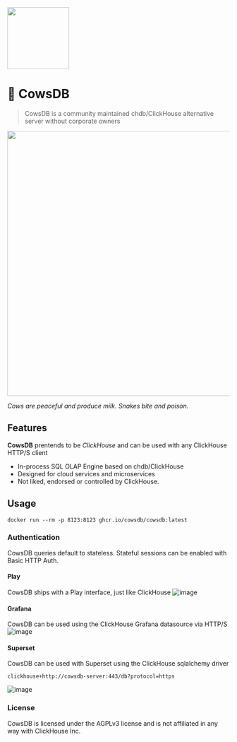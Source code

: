 <img src="https://github.com/cowsdb/cowsdb/assets/1423657/0df1c101-4f0b-46ac-b33f-aa06cb74f11a" width=140>

# 🐄 CowsDB 

> CowsDB is a community maintained chdb/ClickHouse alternative server without corporate owners

<img src="https://github.com/cowsdb/cowsdb/assets/1423657/7d937499-9512-4a5f-b832-7a689112fc1e" width=600>


_Cows are peaceful and produce milk. Snakes bite and poison._

<!--
### Why not chdb?

> chdb was a great promise and we contributed to its inception and its bindings from the very beginning.<br>
> sadly it has been _"sold"_ by its main author to ClickHouse Inc. and is now controlled by a corporation.<br>
> This fork builds on the same technology stack without politics, redtape or hidden comemrcial interests.<br>
-->

> 
## Features
**CowsDB** prentends to be _ClickHouse_ and can be used with any ClickHouse HTTP/S client

- In-process SQL OLAP Engine based on chdb/ClickHouse
- Designed for cloud services and microservices
- Not liked, endorsed or controlled by ClickHouse.

## Usage
```
docker run --rm -p 8123:8123 ghcr.io/cowsdb/cowsdb:latest
```

### Authentication
CowsDB queries default to stateless. Stateful sessions can be enabled with Basic HTTP Auth.

#### Play
CowsDB ships with a Play interface, just like ClickHouse
![image](https://github.com/cowsdb/cowsdb/assets/1423657/ea3f5546-0b24-40c4-93f7-a551ee976459)

#### Grafana
CowsDB can be used using the ClickHouse Grafana datasource via HTTP/S
![image](https://github.com/cowsdb/cowsdb/assets/1423657/e69c5a6d-1352-4bbd-ac31-2d4585f83663)

#### Superset
CowsDB can be used with Superset using the ClickHouse sqlalchemy driver
```
clickhouse+http://cowsdb-server:443/db?protocol=https
```
![image](https://github.com/cowsdb/cowsdb/assets/1423657/1a3956b4-c637-403e-ada6-579fde00554c)


### License
CowsDB is licensed under the AGPLv3 license and is not affiliated in any way with ClickHouse Inc. 
